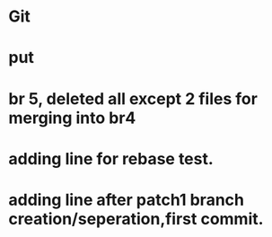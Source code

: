 # Git
# put
# br 5, deleted all except 2 files for merging into br4
# adding line for rebase test.
# adding line after patch1 branch creation/seperation,first commit.
